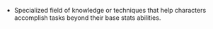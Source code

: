 - Specialized field of knowledge or techniques that help characters accomplish tasks beyond their base stats abilities.
